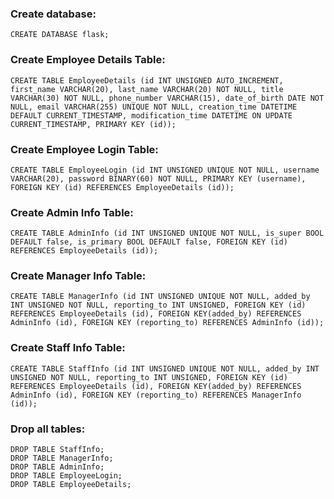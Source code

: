 ### Create database:
```
CREATE DATABASE flask;
```
### Create Employee Details Table:
```
CREATE TABLE EmployeeDetails (id INT UNSIGNED AUTO_INCREMENT, first_name VARCHAR(20), last_name VARCHAR(20) NOT NULL, title VARCHAR(30) NOT NULL, phone_number VARCHAR(15), date_of_birth DATE NOT NULL, email VARCHAR(255) UNIQUE NOT NULL, creation_time DATETIME DEFAULT CURRENT_TIMESTAMP, modification_time DATETIME ON UPDATE CURRENT_TIMESTAMP, PRIMARY KEY (id));
```
### Create Employee Login Table:
```
CREATE TABLE EmployeeLogin (id INT UNSIGNED UNIQUE NOT NULL, username VARCHAR(20), password BINARY(60) NOT NULL, PRIMARY KEY (username), FOREIGN KEY (id) REFERENCES EmployeeDetails (id));
```
### Create Admin Info Table:
```
CREATE TABLE AdminInfo (id INT UNSIGNED UNIQUE NOT NULL, is_super BOOL DEFAULT false, is_primary BOOL DEFAULT false, FOREIGN KEY (id) REFERENCES EmployeeDetails (id));
```
### Create Manager Info Table:
```
CREATE TABLE ManagerInfo (id INT UNSIGNED UNIQUE NOT NULL, added_by INT UNSIGNED NOT NULL, reporting_to INT UNSIGNED, FOREIGN KEY (id) REFERENCES EmployeeDetails (id), FOREIGN KEY(added_by) REFERENCES AdminInfo (id), FOREIGN KEY (reporting_to) REFERENCES AdminInfo (id));
```
### Create Staff Info Table:
```
CREATE TABLE StaffInfo (id INT UNSIGNED UNIQUE NOT NULL, added_by INT UNSIGNED NOT NULL, reporting_to INT UNSIGNED, FOREIGN KEY (id) REFERENCES EmployeeDetails (id), FOREIGN KEY(added_by) REFERENCES AdminInfo (id), FOREIGN KEY (reporting_to) REFERENCES ManagerInfo (id));
```

### Drop all tables:
```
DROP TABLE StaffInfo;
DROP TABLE ManagerInfo;
DROP TABLE AdminInfo;
DROP TABLE EmployeeLogin;
DROP TABLE EmployeeDetails;
```